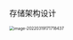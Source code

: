 存储架构设计

<img src="/Users/zhangjiazhen/git/knowledge/k8s源码阅读/img/3-1.png" alt="image-20220319171718437" style="zoom:50%;" />